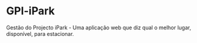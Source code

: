 # GPI-iPark
Gestão do Projecto iPark - Uma aplicação web que diz qual o melhor lugar, disponível, para estacionar.
